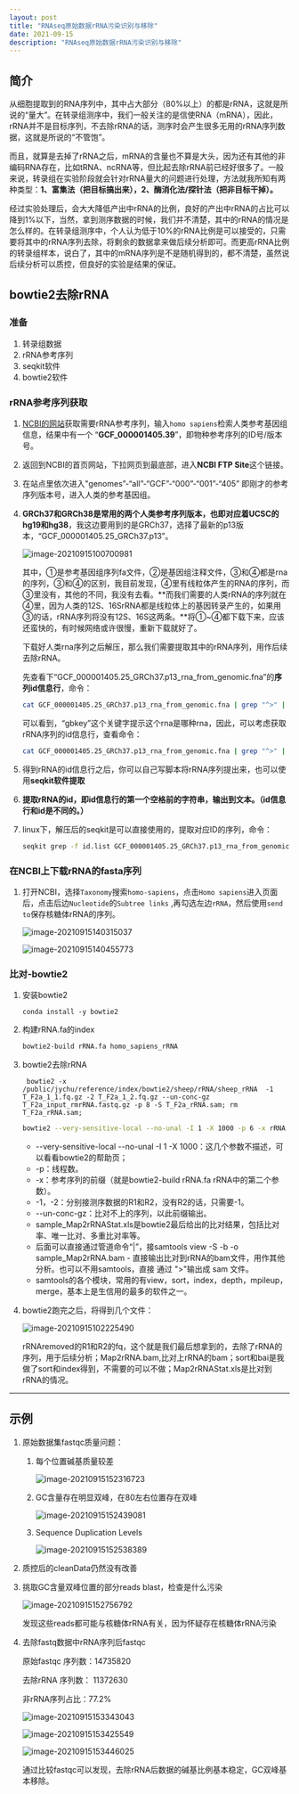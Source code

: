 ```yaml
---
layout: post
title: "RNAseq原始数据rRNA污染识别与移除"
date: 2021-09-15 
description: "RNAseq原始数据rRNA污染识别与移除"
---
```


## 简介

从细胞提取到的RNA序列中，其中占大部分（80%以上）的都是rRNA，这就是所说的“量大”。在转录组测序中，我们一般关注的是信使RNA（mRNA），因此，rRNA并不是目标序列，不去除rRNA的话，测序时会产生很多无用的rRNA序列数据，这就是所说的“不管饱”。

而且，就算是去掉了rRNA之后，mRNA的含量也不算是大头，因为还有其他的非编码RNA存在，比如tRNA、ncRNA等，但比起去除rRNA前已经好很多了。一般来说，转录组在实验阶段就会针对rRNA量大的问题进行处理，方法就我所知有两种类型：**1、富集法（把目标搞出来），2、酶消化法/探针法（把非目标干掉）。**

经过实验处理后，会大大降低产出中rRNA的比例，良好的产出中rRNA的占比可以降到1%以下，当然，拿到测序数据的时候，我们并不清楚，其中的rRNA的情况是怎么样的。在转录组测序中，个人认为低于10%的rRNA比例是可以接受的，只需要将其中的rRNA序列去除，将剩余的数据拿来做后续分析即可。而更高rRNA比例的转录组样本，说白了，其中的mRNA序列是不是随机得到的，都不清楚，虽然说后续分析可以质控，但良好的实验是结果的保证。

## bowtie2去除rRNA

### 准备

1. 转录组数据
2. rRNA参考序列
3. seqkit软件
4. bowtie2软件

### rRNA参考序列获取

1. [NCBI的网站](https://www.ncbi.nlm.nih.gov/)获取需要rRNA参考序列，输入`homo sapiens`检索人类参考基因组信息，结果中有一个 “**GCF_000001405.39**”，即物种参考序列的ID号/版本号。

2. 返回到NCBI的首页网站，下拉网页到最底部，进入**NCBI FTP Site**这个链接。

3. 在站点里依次进入"genomes”-“all”-“GCF”-“000”-“001”-“405” 即刚才的参考序列版本号，进入人类的参考基因组。

4. **GRCh37和GRCh38是常用的两个人类参考序列版本，也即对应着UCSC的hg19和hg38**，我这边要用到的是GRCh37，选择了最新的p13版本，“GCF_000001405.25_GRCh37.p13”。

   ![image-20210915100700981](https://i.loli.net/2021/09/15/Eqhn4kigcO1QP8K.png)

   其中，①是参考基因组序列fa文件，②是基因组注释文件，③和④都是rna的序列，③和④的区别，我目前发现，④里有线粒体产生的RNA的序列，而③里没有，其他的不同，我没有去看。**而我们需要的人类rRNA的序列就在④里，因为人类的12S、16SrRNA都是线粒体上的基因转录产生的，如果用③的话，rRNA序列将没有12S、16S这两条。**将①~④都下载下来，应该还蛮快的，有时候网络或许很慢，重新下载就好了。

   下载好人类rna序列之后解压，那么我们需要提取其中的rRNA序列，用作后续去除rRNA。

   先查看下“GCF_000001405.25_GRCh37.p13_rna_from_genomic.fna”的**序列id信息行**，命令：

   ```bash
   cat GCF_000001405.25_GRCh37.p13_rna_from_genomic.fna | grep "^>" | less -S
   ```

   可以看到，“gbkey”这个关键字提示这个rna是哪种rna，因此，可以考虑获取rRNA序列的id信息行，查看命令：

   ```bash
   cat GCF_000001405.25_GRCh37.p13_rna_from_genomic.fna | grep "^>" | grep "gbkey=rRNA" | less -S
   ```

5. 得到rRNA的id信息行之后，你可以自己写脚本将rRNA序列提出来，也可以使用**seqkit软件提取**

6. **提取rRNA的id，即id信息行的第一个空格前的字符串，输出到文本。（id信息行和id是不同的。）**

7. linux下，解压后的seqkit是可以直接使用的，提取对应ID的序列，命令：

   ```bash
   seqkit grep -f id.list GCF_000001405.25_GRCh37.p13_rna_from_genomic.fna > rRNA.fa
   ```

### 在NCBI上下载rRNA的fasta序列

1. 打开NCBI，选择`Taxonomy`搜索`homo-sapiens`，点击`Homo sapiens`进入页面后，点击后边`Nucleotide`的`Subtree links` ,再勾选左边`rRNA`，然后使用`send to`保存核糖体rRNA的序列。

   ![image-20210915140315037](https://i.loli.net/2021/09/15/6TgDlejtI729CyO.png)

   ![image-20210915140455773](https://i.loli.net/2021/09/15/zYRVvHuPil1yWfj.png)

### 比对-bowtie2

1. 安装bowtie2

   ```shell
   conda install -y bowtie2
   ```

2. 构建rRNA.fa的index

   ```bash
   bowtie2-build rRNA.fa homo_sapiens_rRNA
   ```

3. bowtie2去除rRNA

   ```shell
    bowtie2 -x /public/jychu/reference/index/bowtie2/sheep/rRNA/sheep_rRNA  -1 T_F2a_1_1.fq.gz -2 T_F2a_1_2.fq.gz --un-conc-gz T_F2a_input_rmrRNA.fastq.gz -p 8 -S T_F2a_rRNA.sam; rm T_F2a_rRNA.sam; 
   ```

   ```bash
   bowtie2 --very-sensitive-local --no-unal -I 1 -X 1000 -p 6 -x rRNA -1 R1.fq.gz -2 R2.fq.gz --un-conc-gz sample_rRNAremoved.fq.gz 2>sample_Map2rRNAStat.xls | samtools view -S -b -o sample_Map2rRNA.bam -
   ```

   - --very-sensitive-local --no-unal -I 1 -X 1000：这几个参数不描述，可以看看bowtie2的帮助页；
   - -p：线程数。
   - -x：参考序列的前缀（就是bowtie2-build rRNA.fa rRNA中的第二个参数）。
   - -1，-2：分别接测序数据的R1和R2，没有R2的话，只需要-1。
   - --un-conc-gz：比对不上的序列，以此前缀输出。
   - sample_Map2rRNAStat.xls是bowtie2最后给出的比对结果，包括比对率、唯一比对、多重比对率等。
   - 后面可以直接通过管道命令“|”，接samtools view -S -b -o sample_Map2rRNA.bam - 直接输出比对到rRNA的bam文件，用作其他分析。也可以不用samtools，直接 通过 ">"输出成 sam 文件。
   - samtools的各个模块，常用的有view，sort，index，depth，mpileup，merge，基本上是生信用的最多的软件之一。

3. bowtie2跑完之后，将得到几个文件：

   ![image-20210915102225490](https://i.loli.net/2021/09/15/mL1yCUfadOg5qn7.png)

   rRNAremoved的R1和R2的fq，这个就是我们最后想拿到的，去除了rRNA的序列，用于后续分析；Map2rRNA.bam,比对上rRNA的bam；sort和bai是我做了sort和index得到，不需要的可以不做；Map2rRNAStat.xls是比对到rRNA的情况。

---

## 示例

1. 原始数据集fastqc质量问题：

   1. 每个位置碱基质量较差

      ![image-20210915152316723](https://i.loli.net/2021/09/15/Az5H3DIfNnxwb9U.png)

   2. GC含量存在明显双峰，在80左右位置存在双峰

      ![image-20210915152439081](https://i.loli.net/2021/09/15/zixBwS9qZI1Co7Q.png)

   3. Sequence Duplication Levels

      ![image-20210915152538389](https://i.loli.net/2021/09/15/JH2sDBZ14QAcWvp.png)

2. 质控后的cleanData仍然没有改善

3. 挑取GC含量双峰位置的部分reads blast，检查是什么污染

   ![image-20210915152756792](https://i.loli.net/2021/09/15/lAuQFqxp4PnoyGZ.png)

   发现这些reads都可能与核糖体rRNA有关，因为怀疑存在核糖体rRNA污染

4. 去除fastq数据中rRNA序列后fastqc

   原始fastqc 序列数：14735820

   去除rRNA 序列数： 11372630

   非rRNA序列占比：77.2%

   ![image-20210915153343043](https://i.loli.net/2021/09/15/BxgJOucUwTIPA97.png)

   ![image-20210915153425549](https://i.loli.net/2021/09/15/vTPD7arobAYh3Gt.png)

   ![image-20210915153446025](https://i.loli.net/2021/09/15/fcAPzuLWkX2oTtY.png)

   通过比较fastqc可以发现，去除rRNA后数据的碱基比例基本稳定，GC双峰基本移除。